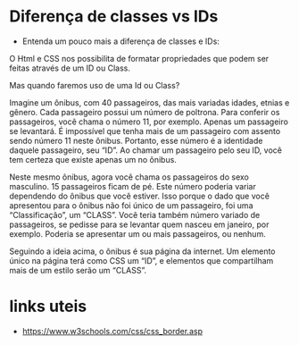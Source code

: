 # Diferença de classes vs IDs
* Entenda um pouco mais a diferença de classes e IDs:

O Html e CSS nos possibilita de formatar propriedades que podem ser feitas através de um ID ou Class.

Mas quando faremos uso de uma Id ou Class?

Imagine um ônibus, com 40 passageiros, das mais variadas idades, etnias e gênero. Cada passageiro possui um número de poltrona. Para conferir os passageiros, você chama o número 11, por exemplo. Apenas um passageiro se levantará. É impossível que tenha mais de um passageiro com assento sendo número 11 neste ônibus. Portanto, esse número é a identidade daquele passageiro, seu “ID”. Ao chamar um passageiro pelo seu ID, você tem certeza que existe apenas um no ônibus.

Neste mesmo ônibus, agora você chama os passageiros do sexo masculino. 15 passageiros ficam de pé. Este número poderia variar dependendo do ônibus que você estiver. Isso porque o dado que você apresentou para o ônibus não foi único de um passageiro, foi uma “Classificação”, um “CLASS”. Você teria também número variado de passageiros, se pedisse para se levantar quem nasceu em janeiro, por exemplo. Poderia se apresentar um ou mais passageiros, ou nenhum.

Seguindo a ideia acima, o ônibus é sua página da internet. Um elemento único na página terá como CSS um “ID”, e elementos que compartilham mais de um estilo serão um “CLASS”. 

# links uteis

* https://www.w3schools.com/css/css_border.asp